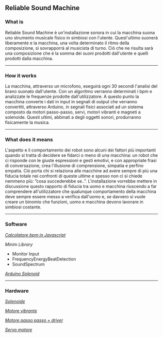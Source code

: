 ## Reliable Sound Machine

### What is

Reliable Sound Machine è un'installazione sonora in cui la macchina suona uno strumento musicale fisico in simbiosi con l'utente.
Quest'ultimo suonerà liberamente e la macchina, una volta determinato il ritmo della composizione, si sovrapporrà al musicista di turno.
Ciò che ne risulta sarà una composizione che è la somma dei suoni prodotti dall'utente e quelli prodotti dalla macchina.

---

### How it works

La macchina, attraverso un microfono, eseguirà ogni 30 secondi l'analisi del brano suonato dall'utente. Con un algoritmo verranno determinati i bpm
e analizzate le frequenze prodotte dall'utilizzatore. A questo punto la macchina converte i dati in input in segnali di output che verranno
convertiti, attraverso Arduino, in segnali fisici associati ad un sistema composto da motori passo-passo, servi, motori vibranti e magneti a solenoide. 
Questi ultimi, abbinati a degli oggetti sonori, produrranno fisicamente la musica.

---

### What does it means

L'aspetto e il comportamento dei robot sono alcuni dei fattori più importanti quando si tratta di decidere se fidarci o meno di
una macchina: un robot che ci risponde con le giuste espressioni e gesti emotivi, e con appropriate frasi di conversazione, 
crea l'illusione di comprensione, simpatia e perfino empatia. Ciò porta chi si relaziona alle macchine ad avere sempre di più 
una fiducia totale nei confronti di queste ultime e spesso non ci si chiede nemmeno più: ”cosa succederebbe se..”. 
L'installazione vorrebbe mettere in discussione questo rapporto di fiducia tra uomo e macchina riuscendo a far comprendere 
all'utilizzatore che qualunque comportamento della macchina deve sempre essere messo a verifica dall'uomo e, se davvero si vuole
creare un binomio che funzioni, uomo e macchina devono lavorare in simbiosi costante.

---

### Software 

[_Calcolatore bpm in Javascript_](https://github.com/JMPerez/beats-audio-api)

_Minim Library_
- Monitor Input
- FrequencyEnergyBeatDetection
- SoundSpectrum

[_Arduino Solenoid_](http://learn.robotgeek.com/projects/robotgeek-solenoid-projects/30-solenoid.html)

---

### Hardware

[_Solenoide_](https://tinyurl.com/yy43f4dy)

[_Motore vibrante_](https://tinyurl.com/y5t4mdbl)

[_Motore passo passo + driver_](https://tinyurl.com/y57p37bf)

[_Servo motore_](https://tinyurl.com/y5dln55y)


